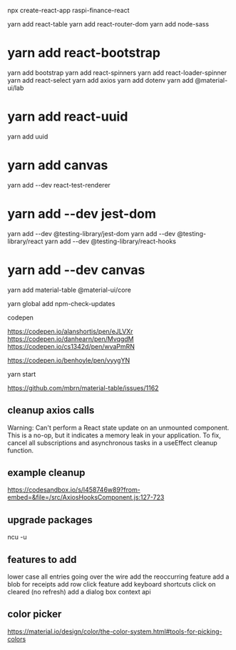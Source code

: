 npx create-react-app raspi-finance-react

yarn add react-table
yarn add react-router-dom
yarn add node-sass

# yarn add react-bootstrap
yarn add bootstrap
yarn add react-spinners
yarn add react-loader-spinner
yarn add react-select
yarn add axios
yarn add dotenv
yarn add @material-ui/lab
# yarn add react-uuid
yarn add uuid
# yarn add canvas
yarn add --dev react-test-renderer
# yarn add --dev jest-dom
yarn add --dev @testing-library/jest-dom
yarn add --dev @testing-library/react
yarn add --dev @testing-library/react-hooks
# yarn add --dev canvas
yarn add material-table @material-ui/core

yarn global add npm-check-updates

codepen

https://codepen.io/alanshortis/pen/eJLVXr
https://codepen.io/danhearn/pen/MvqgdM
https://codepen.io/cs1342d/pen/wvaPmRN


https://codepen.io/benhoyle/pen/vyygYN

yarn start

https://github.com/mbrn/material-table/issues/1162


## cleanup axios calls
Warning: Can't perform a React state update on an unmounted component. This is a no-op, but it indicates a memory leak in your application. To fix, cancel all subscriptions and asynchronous tasks in a useEffect cleanup function.

## example cleanup
https://codesandbox.io/s/l458746w89?from-embed=&file=/src/AxiosHooksComponent.js:127-723



## upgrade packages
ncu -u

## features to add
lower case all entries going over the wire
add the reoccurring feature
add a blob for receipts
add row click feature
add keyboard shortcuts
click on cleared (no refresh)
add a dialog box
context api

## color picker
https://material.io/design/color/the-color-system.html#tools-for-picking-colors


